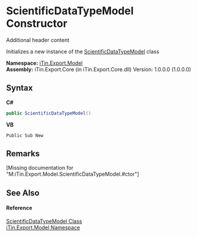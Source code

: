 # ScientificDataTypeModel Constructor 
Additional header content 

Initializes a new instance of the <a href="T_iTin_Export_Model_ScientificDataTypeModel">ScientificDataTypeModel</a> class

**Namespace:**&nbsp;<a href="N_iTin_Export_Model">iTin.Export.Model</a><br />**Assembly:**&nbsp;iTin.Export.Core (in iTin.Export.Core.dll) Version: 1.0.0.0 (1.0.0.0)

## Syntax

**C#**<br />
``` C#
public ScientificDataTypeModel()
```

**VB**<br />
``` VB
Public Sub New
```


## Remarks
\[Missing <remarks> documentation for "M:iTin.Export.Model.ScientificDataTypeModel.#ctor"\]

## See Also


#### Reference
<a href="T_iTin_Export_Model_ScientificDataTypeModel">ScientificDataTypeModel Class</a><br /><a href="N_iTin_Export_Model">iTin.Export.Model Namespace</a><br />